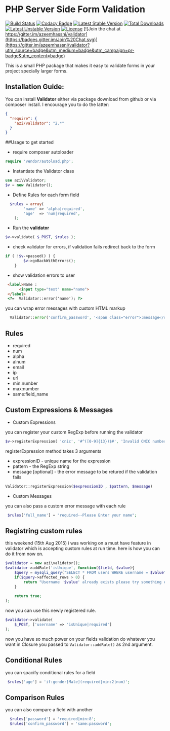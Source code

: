 # PHP Server Side Form Validation



[![Build Status](https://travis-ci.org/azeemhassni/validator.svg?branch=v2.0)](https://travis-ci.org/azeemhassni/validator)
[![Codacy Badge](https://www.codacy.com/project/badge/333e9f1f4abf4f6195e4a99b1a2e5766)](https://www.codacy.com/app/azibaloch247/validator)
[![Latest Stable Version](https://poser.pugx.org/azi/validator/v/stable.svg)](https://packagist.org/packages/azi/validator) [![Total Downloads](https://poser.pugx.org/azi/validator/downloads.svg)](https://packagist.org/packages/azi/validator) [![Latest Unstable Version](https://poser.pugx.org/azi/validator/v/unstable.svg)](https://packagist.org/packages/azi/validator) [![License](https://poser.pugx.org/azi/validator/license.svg)](https://packagist.org/packages/azi/validator) 
[![Join the chat at https://gitter.im/azeemhassni/validator](https://badges.gitter.im/Join%20Chat.svg)](https://gitter.im/azeemhassni/validator?utm_source=badge&utm_medium=badge&utm_campaign=pr-badge&utm_content=badge)

This is a small PHP package that makes it easy to validate forms in your project specially larger forms.



## Installation Guide:

You can install **Validator** either via package download from github or via composer install. I encourage you to do the latter:
 
```json  
{ 
  "require": {
    "azi/validator": "2.*"
  }
} 
```


##Usage 
to get started 

* require composer autoloader 

```php
require 'vendor/autoload.php';
```

* Instantiate the Validator class
```php
use azi\Validator;
$v = new Validator();
```
* Define Rules for each form field
```php
  $rules = array(
        'name' => 'alpha|required',
        'age'  => 'num|required',
    );
```
* Run the **validator** 
```php
$v->validate( $_POST, $rules );
```
* check validator for errors, if validation fails redirect back to the form
```php
if ( !$v->passed() ) {
        $v->goBackWithErrors();
    }
```

* show validation errors to user
```html
 <label>Name :
      <input type="text" name="name">
 </label>
 <?=  Validator::error('name'); ?>
```

you can wrap error messages with custom HTML markup

```php
  Validator::error('confirm_password', '<span class="error">:message</span>');
```


## Rules
 * required
 * num
 * alpha
 * alnum
 * email
 * ip
 * url
 * min:number
 * max:number
 * same:field_name


## Custom Expressions & Messages
* Custom Expressions

you can register your custom RegExp before running the validator

```php
$v->registerExpression( 'cnic', '#^([0-9]{13})$#', 'Invalid CNIC number' );
```

registerExpression method takes 3 arguments
* expressionID - unique name for the expression
* pattern - the RegExp string
* message [optional] - the error message to be retured if the validation fails

```php 
Validator::registerExpression($expressionID , $pattern, $message)
```


* Custom Messages

you can also pass a custom error message with each rule

```php
 $rules['full_name'] = "required--Please Enter your name";
```


## Registring custom rules
this weekend (15th Aug 2015) i was working on a must have feature in validator which is accepting custom rules at run time.
here is how you can do it from now on.
```php
$validator = new azi\validator();
$validator->addRule('isUnique', function($field, $value){
    $query = mysqli_query("SELECT * FROM users WHERE username = $value");
    if($query->affected_rows > 0) {
        return "Username '$value' already exists please try something else";
    }
    
    return true;
);

```


now you can use this newly registered rule.

```php
$validator->validate(
    $_POST, ['username' => 'isUnique|required']
);
```


now you have so much power on your fields validation do whatever you want in Closure you passed to
```Validator::addRule()``` as 2nd argument.

## Conditional Rules
you can spacify conditional rules for a field
```php
 $rules['age'] = 'if:gender[Male](required|min:2|num)';
```

## Comparison Rules

you can also compare a field with another
```php
  $rules['password'] = 'required|min:8';
  $rules['confirm_password'] = 'same:password';
```


